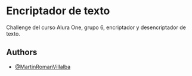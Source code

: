 
# Encriptador de texto

Challenge del curso Alura One, grupo 6, encriptador y desencriptador de texto.


## Authors

- [@MartinRomanVillalba](https://github.com/MartinRomanVillalba)

